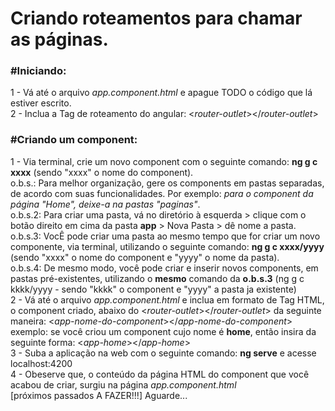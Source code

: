 # Criando roteamentos para chamar as páginas.

### #Iniciando: <br>
1 - Vá até o arquivo *app.component.html* e apague TODO o código que lá estiver escrito. <br>
2 - Inclua a Tag de roteamento do angular: <*router-outlet*></*router-outlet*> <br>
### #Criando um component: <br>
1 - Via terminal, crie um novo component com o seguinte comando: **ng g c xxxx**  (sendo "xxxx" o nome do component).<br>
o.b.s.: Para melhor organização, gere os components em pastas separadas, de acordo com suas funcionalidades. Por exemplo: *para o component da página "Home", deixe-a na pastas "paginas"*. <br>
o.b.s.2: Para criar uma pasta, vá no diretório à esquerda > clique com o botão direito em cima da pasta **app** > Nova Pasta > dê nome a pasta.<br>
o.b.s.3: VocÊ pode criar uma pasta ao mesmo tempo que for criar um novo componente, via terminal, utilizando o seguinte comando: **ng g c xxxx/yyyy** (sendo "xxxx" o nome do component e "yyyy" o nome da pasta). <br>
o.b.s.4: De mesmo modo, você pode criar e inserir novos components, em pastas pré-existentes, utilizando o **mesmo** comando da **o.b.s.3** (ng g c kkkk/yyyy - sendo "kkkk" o component e "yyyy" a pasta ja existente) <br>
2 - Vá até o arquivo *app.component.html*  e inclua em formato de Tag HTML, o component criado, abaixo do <*router-outlet*></*router-outlet*> da seguinte maneira: <*app-nome-do-component*></*app-nome-do-component*> <br>
exemplo: se você criou um component cujo nome é **home**, então insira da seguinte forma: <*app-home*></*app-home*> <br>
3 - Suba a aplicação na web com o seguinte comando: **ng serve** e acesse localhost:4200 <br>
4 - Obeserve que, o conteúdo da página HTML do component que você acabou de criar, surgiu na página *app.component.html* <br>
[próximos passados A FAZER!!!] Aguarde...
